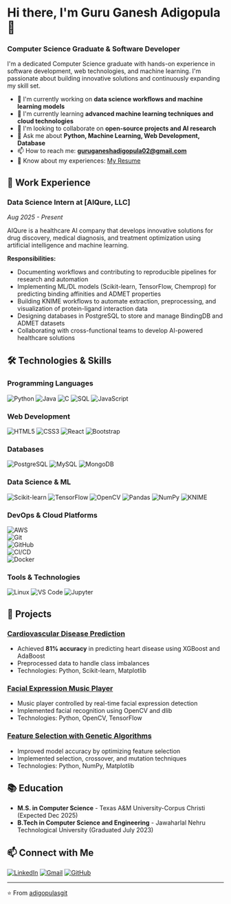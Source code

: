 
<!--
**adigopulasgit/adigopulasgit** is a ✨ _special_ ✨ repository because its `README.md` (this file) appears on your GitHub profile.

Here are some ideas to get you started:

- 🔭 I’m currently working on ...
- 🌱 I’m currently learning ...
- 👯 I’m looking to collaborate on ...
- 🤔 I’m looking for help with ...
- 💬 Ask me about ...
- 📫 How to reach me: ...
- 😄 Pronouns: ...
- ⚡ Fun fact: ...
-->
# Hi there, I'm Guru Ganesh Adigopula 👋

### Computer Science Graduate & Software Developer

I'm a dedicated Computer Science graduate with hands-on experience in software development, web technologies, and machine learning. I'm passionate about building innovative solutions and continuously expanding my skill set.

- 🔭 I'm currently working on **data science workflows and machine learning models**
- 🌱 I'm currently learning **advanced machine learning techniques and cloud technologies**
- 👯 I'm looking to collaborate on **open-source projects and AI research**
- 💬 Ask me about **Python, Machine Learning, Web Development, Database**
- 📫 How to reach me: **guruganeshadigopula02@gmail.com**
- 📄 Know about my experiences: [My Resume](https://docs.google.com/document/d/1aYxIAS7MB4wGc7TeJ-yKFpHaym2Q0Q7V/edit?tab=t.0)


## 💼 Work Experience

### **Data Science Intern** at [AIQure, LLC]
*Aug 2025 - Present*

AIQure is a healthcare AI company that develops innovative solutions for drug discovery, medical diagnosis, and treatment optimization using artificial intelligence and machine learning.

**Responsibilities:**
- Documenting workflows and contributing to reproducible pipelines for research and automation
- Implementing ML/DL models (Scikit-learn, TensorFlow, Chemprop) for predicting binding affinities and ADMET properties
- Building KNIME workflows to automate extraction, preprocessing, and visualization of protein-ligand interaction data
- Designing databases in PostgreSQL to store and manage BindingDB and ADMET datasets
- Collaborating with cross-functional teams to develop AI-powered healthcare solutions


## 🛠️ Technologies & Skills

### Programming Languages
![Python](https://img.shields.io/badge/Python-3776AB?style=for-the-badge&logo=python&logoColor=white)
![Java](https://img.shields.io/badge/Java-ED8B00?style=for-the-badge&logo=openjdk&logoColor=white)
![C](https://img.shields.io/badge/C-00599C?style=for-the-badge&logo=c&logoColor=white)
![SQL](https://img.shields.io/badge/SQL-4479A1?style=for-the-badge&logo=sql&logoColor=white)
![JavaScript](https://img.shields.io/badge/JavaScript-F7DF1E?style=for-the-badge&logo=javascript&logoColor=black)

### Web Development
![HTML5](https://img.shields.io/badge/HTML5-E34F26?style=for-the-badge&logo=html5&logoColor=white)
![CSS3](https://img.shields.io/badge/CSS3-1572B6?style=for-the-badge&logo=css3&logoColor=white)
![React](https://img.shields.io/badge/React-20232A?style=for-the-badge&logo=react&logoColor=61DAFB)
![Bootstrap](https://img.shields.io/badge/Bootstrap-7952B3?style=for-the-badge&logo=bootstrap&logoColor=white)

### Databases
![PostgreSQL](https://img.shields.io/badge/PostgreSQL-4169E1?style=for-the-badge&logo=postgresql&logoColor=white)
![MySQL](https://img.shields.io/badge/MySQL-4479A1?style=for-the-badge&logo=mysql&logoColor=white)
![MongoDB](https://img.shields.io/badge/MongoDB-47A248?style=for-the-badge&logo=mongodb&logoColor=white)

### Data Science & ML
![Scikit-learn](https://img.shields.io/badge/Scikit--learn-F7931E?style=for-the-badge&logo=scikit-learn&logoColor=white)
![TensorFlow](https://img.shields.io/badge/TensorFlow-FF6F00?style=for-the-badge&logo=tensorflow&logoColor=white)
![OpenCV](https://img.shields.io/badge/OpenCV-5C3EE8?style=for-the-badge&logo=opencv&logoColor=white)
![Pandas](https://img.shields.io/badge/Pandas-150458?style=for-the-badge&logo=pandas&logoColor=white)
![NumPy](https://img.shields.io/badge/NumPy-013243?style=for-the-badge&logo=numpy&logoColor=white)
![KNIME](https://img.shields.io/badge/KNIME-FBDA04?style=for-the-badge&logo=knime&logoColor=black)

### DevOps & Cloud Platforms  
![AWS](https://img.shields.io/badge/AWS-232F3E?style=for-the-badge&logo=amazonaws&logoColor=white)  
![Git](https://img.shields.io/badge/Git-F05032?style=for-the-badge&logo=git&logoColor=white)  
![GitHub](https://img.shields.io/badge/GitHub-181717?style=for-the-badge&logo=github&logoColor=white)  
![CI/CD](https://img.shields.io/badge/CI%2FCD-4285F4?style=for-the-badge&logo=google-cloud&logoColor=white)  
![Docker](https://img.shields.io/badge/Docker-2496ED?style=for-the-badge&logo=docker&logoColor=white)  

### Tools & Technologies
![Linux](https://img.shields.io/badge/Linux-FCC624?style=for-the-badge&logo=linux&logoColor=black)
![VS Code](https://img.shields.io/badge/VS_Code-007ACC?style=for-the-badge&logo=visual-studio-code&logoColor=white)
![Jupyter](https://img.shields.io/badge/Jupyter-F37626?style=for-the-badge&logo=jupyter&logoColor=white)

## 🚀 Projects

### [Cardiovascular Disease Prediction](https://github.com/adigopulasgit/cardiovascular-prediction)
- Achieved **81% accuracy** in predicting heart disease using XGBoost and AdaBoost
- Preprocessed data to handle class imbalances
- Technologies: Python, Scikit-learn, Matplotlib

### [Facial Expression Music Player](https://github.com/adigopulasgit/facial-music-player)
- Music player controlled by real-time facial expression detection
- Implemented facial recognition using OpenCV and dlib
- Technologies: Python, OpenCV, TensorFlow

### [Feature Selection with Genetic Algorithms](https://github.com/adigopulasgit/feature-selection-ga)
- Improved model accuracy by optimizing feature selection
- Implemented selection, crossover, and mutation techniques
- Technologies: Python, NumPy, Matplotlib

## 📚 Education

- **M.S. in Computer Science** - Texas A&M University-Corpus Christi (Expected Dec 2025)
- **B.Tech in Computer Science and Engineering** - Jawaharlal Nehru Technological University (Graduated July 2023)

## 📫 Connect with Me

[![LinkedIn](https://img.shields.io/badge/LinkedIn-0077B5?style=for-the-badge&logo=linkedin&logoColor=white)](https://www.linkedin.com/in/guru-ganesh-adigopula-083805211/)
[![Gmail](https://img.shields.io/badge/Gmail-D14836?style=for-the-badge&logo=gmail&logoColor=white)](mailto:guruganeshadigopula02@gmail.com)
[![GitHub](https://img.shields.io/badge/GitHub-100000?style=for-the-badge&logo=github&logoColor=white)](https://github.com/adigopulasgit)

---

⭐️ From [adigopulasgit](https://github.com/adigopulasgit)
